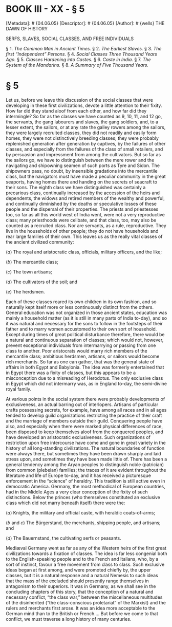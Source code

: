 # BOOK III - XX - § 5
[Metadata]: # {04.06.05}
[Descriptor]: # {04.06.05}
[Author]: # {wells}
THE DAWN OF HISTORY

SERFS, SLAVES, SOCIAL CLASSES, AND FREE INDIVIDUALS

§ 1. _The Common Man in Ancient Times._ § 2. _The Earliest Slaves._      §
3. _The first “Independent” Persons._ § 4. _Social Classes Three      Thousand
Years Ago._ § 5. _Classes Hardening into Castes._ § 6.      _Caste in India._ §
7. _The System of the Mandarins._ § 8. _A      Summary of Five Thousand Years._

# § 5
Let us, before we leave this discussion of the social classes that were
developing in these first civilizations, devote a little attention to their
fixity. How far did they stand aloof from each other, and how far did they
intermingle? So far as the classes we have counted as 9, 10, 11, and 12 go, the
servants, the gang labourers and slaves, the gang soldiers, and, to a lesser
extent, the sailors, or at any rate the galley rowers among the sailors, they
were largely recruited classes, they did not readily and easily form homes,
they were not distinctively breeding classes; they were probably replenished
generation after generation by captives, by the failures of other classes, and
especially from the failures of the class of small retailers, and by persuasion
and impressment from among the cultivators. But so far as the sailors go, we
have to distinguish between the mere rower and the navigating and shipowning
seamen of such ports as Tyre and Sidon. The shipowners pass, no doubt, by
insensible gradations into the mercantile class, but the navigators must have
made a peculiar community in the great seaports, having homes there and handing
on the secrets of seacraft to their sons. The eighth class we have
distinguished was certainly a precarious class, continually increased by the
accession of the heirs and dependents, the widows and retired members of the
wealthy and powerful, and continually diminished by the deaths or speculative
losses of these people and the dispersal of their properties. The priests and
priestesses too, so far as all this world west of India went, were not a very
reproductive class; many priesthoods were celibate, and that class, too, may
also be counted as a recruited class. Nor are servants, as a rule,
reproductive. They live in the households of other people; they do not have
households and rear large families of their own. This leaves us as the really
vital classes of the ancient civilized community:

(_a_) The royal and aristocratic class, officials, military officers, and the
like;

(_b_) The mercantile class;

(_c_) The town artisans;

(_d_) The cultivators of the soil; and

(_e_) The herdsmen.

Each of these classes reared its own children in its own fashion, and so
naturally kept itself more or less continuously distinct from the others.
General education was not organized in those ancient states, education was
mainly a household matter (as it is still in many parts of India to-day), and
so it was natural and necessary for the sons to follow in the footsteps of
their father and to marry women accustomed to their own sort of household.
Except during times of great political disturbance therefore, there would be a
natural and continuous separation of classes; which would not, however, prevent
exceptional individuals from intermarrying or passing from one class to
another. Poor aristocrats would marry rich members of the mercantile class;
ambitious herdsmen, artisans, or sailors would become rich merchants. So far as
one can gather, that was the general state of affairs in both Egypt and
Babylonia. The idea was formerly entertained that in Egypt there was a fixity
of classes, but this appears to be a misconception due to a misreading of
Herodotus. The only exclusive class in Egypt which did not intermarry was, as
in England to-day, the semi-divine royal family.

At various points in the social system there were probably developments of
exclusiveness, an actual barring out of interlopers. Artisans of particular
crafts possessing secrets, for example, have among all races and in all ages
tended to develop guild organizations restricting the practice of their craft
and the marriage of members outside their guild. Conquering people have also,
and especially when there were marked physical differences of race, been
disposed to keep themselves aloof from the conquered peoples, and have
developed an aristocratic exclusiveness. Such organizations of restriction upon
free intercourse have come and gone in great variety in the history of all
long-standing civilizations. The natural boundaries of function were always
there, but sometimes they have been drawn sharply and laid stress upon, and
sometimes they have been made little of. There has been a general tendency
among the Aryan peoples to distinguish noble (patrician) from common (plebeian)
families; the traces of it are evident throughout the literature and life of
Europe to-day, and it has received a picturesque enforcement in the “science”
of heraldry. This tradition is still active even in democratic America.
Germany, the most methodical of European countries, had in the Middle Ages a
very clear conception of the fixity of such distinctions. Below the princes
(who themselves constituted an exclusive class which did not marry beneath
itself) there were the:

(_a_) Knights, the military and official caste, with heraldic coats-of-arms;

(_b_ and _c_) The Bürgerstand, the merchants, shipping people, and artisans;
and

(_d_) The Bauernstand, the cultivating serfs or peasants.

Mediæval Germany went as far as any of the Western heirs of the first great
civilizations towards a fixation of classes. The idea is far less congenial
both to the English-speaking people and to the French and Italians, who, by a
sort of instinct, favour a free movement from class to class. Such exclusive
ideas began at first among, and were promoted chiefly by, the upper classes,
but it is a natural response and a natural Nemesis to such ideas that the mass
of the excluded should presently range themselves in antagonism to their
superiors. It was in Germany, as we shall see in the concluding chapters of
this story, that the conception of a natural and necessary conflict, “the class
war,” between the miscellaneous multitudes of the disinherited (“the
class-conscious proletariat” of the Marxist) and the rulers and merchants first
arose. It was an idea more acceptable to the German mind than to the British or
French.... But before we come to that conflict, we must traverse a long history
of many centuries.

